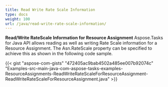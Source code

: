 ```yaml
---
title: Read Write Rate Scale Information
type: docs
weight: 100
url: /java/read-write-rate-scale-information/
---
```


**Read/Write RateScale Information for Resource Assignment**
Aspose.Tasks for Java API allows reading as well as writing Rate Scale information for a Resource Assignment. The Asn.RateScale property can be specified to achieve this as shown in the following code sample.

{{< gist "aspose-com-gists" "472405ac9bab4502a485ee007b92074c" "Examples-src-main-java-com-aspose-tasks-examples-ResourceAssignments-ReadWriteRateScaleForResourceAssignment-ReadWriteRateScaleForResourceAssignment.java" >}}
